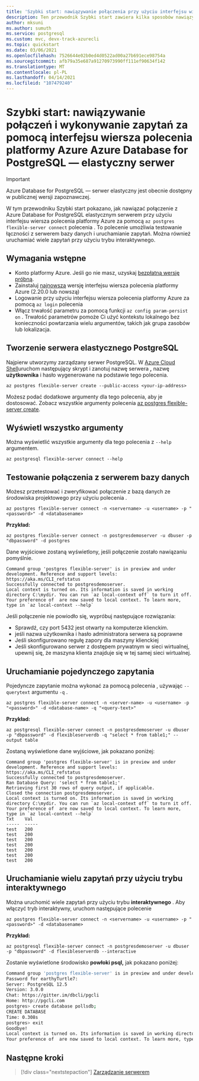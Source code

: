```yaml
---
title: 'Szybki start: nawiązywanie połączenia przy użyciu interfejsu wiersza polecenia platformy Azure — Azure Database for PostgreSQL — elastyczny serwer'
description: Ten przewodnik Szybki start zawiera kilka sposobów nawiązywania połączeń za pomocą interfejsu wiersza polecenia platformy Azure Azure Database for PostgreSQL — elastyczny serwer.
author: mksuni
ms.author: sumuth
ms.service: postgresql
ms.custom: mvc, devx-track-azurecli
ms.topic: quickstart
ms.date: 03/06/2021
ms.openlocfilehash: 7526644e02b0ed4d0522ad00a27b691ece98754a
ms.sourcegitcommit: afb79a35e687a91270973990ff111ef90634f142
ms.translationtype: MT
ms.contentlocale: pl-PL
ms.lasthandoff: 04/14/2021
ms.locfileid: "107479240"
---
```

# <a name="quickstart-connect-and-query-with-azure-cli--with-azure-database-for-postgresql---flexible-server"></a>Szybki start: nawiązywanie połączeń i wykonywanie zapytań za pomocą interfejsu wiersza polecenia platformy Azure Azure Database for PostgreSQL — elastyczny serwer

> [!IMPORTANT]
> Azure Database for PostgreSQL — serwer elastyczny jest obecnie dostępny w publicznej wersji zapoznawczej.

W tym przewodniku Szybki start pokazano, jak nawiązać połączenie z Azure Database for PostgreSQL elastycznym serwerem przy użyciu interfejsu wiersza polecenia platformy Azure za pomocą ```az postgres flexible-server connect``` polecenia . To polecenie umożliwia testowanie łączności z serwerem bazy danych i uruchamianie zapytań. Można również uruchamiać wiele zapytań przy użyciu trybu interaktywnego. 

## <a name="prerequisites"></a>Wymagania wstępne
- Konto platformy Azure. Jeśli go nie masz, uzyskaj [bezpłatną wersję próbną](https://azure.microsoft.com/free/).
- Zainstaluj [najnowszą](/cli/azure/install-azure-cli) wersję interfejsu wiersza polecenia platformy Azure (2.20.0 lub nowszą)
- Logowanie przy użyciu interfejsu wiersza polecenia platformy Azure za pomocą ```az login``` polecenia 
- Włącz trwałość parametru za pomocą funkcji ```az config param-persist on``` . Trwałość parametrów pomoże Ci użyć kontekstu lokalnego bez konieczności powtarzania wielu argumentów, takich jak grupa zasobów lub lokalizacja.

## <a name="create-an-postgresql-flexible-server"></a>Tworzenie serwera elastycznego PostgreSQL

Najpierw utworzymy zarządzany serwer PostgreSQL. W [Azure Cloud Shell](https://shell.azure.com/)uruchom następujący skrypt i zanotuj nazwę serwera  **,** nazwę **użytkownika** i hasło wygenerowane na podstawie tego polecenia.

```azurecli
az postgres flexible-server create --public-access <your-ip-address>
```
Możesz podać dodatkowe argumenty dla tego polecenia, aby je dostosować. Zobacz wszystkie argumenty polecenia [az postgres flexible-server create](/cli/azure/postgres/flexible-server#az_postgres_flexible_server_create).

## <a name="view-all-the-arguments"></a>Wyświetl wszystko argumenty
Można wyświetlić wszystkie argumenty dla tego polecenia z ```--help``` argumentem. 

```azurecli
az postgresql flexible-server connect --help
```

## <a name="test-database-server-connection"></a>Testowanie połączenia z serwerem bazy danych
Możesz przetestować i zweryfikować połączenie z bazą danych ze środowiska projektowego przy użyciu polecenia .

```azurecli
az postgres flexible-server connect -n <servername> -u <username> -p "<password>" -d <databasename>
```
**Przykład:** 
```azurecli
az postgres flexible-server connect -n postgresdemoserver -u dbuser -p "dbpassword" -d postgres
```
Dane wyjściowe zostaną wyświetlony, jeśli połączenie zostało nawiązaniu pomyślnie.
```output
Command group 'postgres flexible-server' is in preview and under development. Reference and support levels: https://aka.ms/CLI_refstatus
Successfully connected to postgresdemoserver.
Local context is turned on. Its information is saved in working directory C:\mydir. You can run `az local-context off` to turn it off.
Your preference of  are now saved to local context. To learn more, type in `az local-context --help`
```

Jeśli połączenie nie powiodło się, wypróbuj następujące rozwiązania:
- Sprawdź, czy port 5432 jest otwarty na komputerze klienckim.
- jeśli nazwa użytkownika i hasło administratora serwera są poprawne
- Jeśli skonfigurowano regułę zapory dla maszyny klienckiej
- Jeśli skonfigurowano serwer z dostępem prywatnym w sieci wirtualnej, upewnij się, że maszyna klienta znajduje się w tej samej sieci wirtualnej.

## <a name="run-single-query"></a>Uruchamianie pojedynczego zapytania
Pojedyncze zapytanie można wykonać za pomocą polecenia , używając ```--querytext``` argumentu ```-q``` .

```azurecli
az postgres flexible-server connect -n <server-name> -u <username> -p "<password>" -d <database-name> -q "<query-text>"
```

**Przykład:** 
```azurecli
az postgresql flexible-server connect -n postgresdemoserver -u dbuser -p "dbpassword" -d flexibleserverdb -q "select * from table1;" --output table
```

Zostaną wyświetlone dane wyjściowe, jak pokazano poniżej:

```output
Command group 'postgres flexible-server' is in preview and under development. Reference and support levels: https://aka.ms/CLI_refstatus
Successfully connected to postgresdemoserver.
Ran Database Query: 'select * from table1;'
Retrieving first 30 rows of query output, if applicable.
Closed the connection postgresdemoserver.
Local context is turned on. Its information is saved in working directory C:\mydir. You can run `az local-context off` to turn it off.
Your preference of  are now saved to local context. To learn more, type in `az local-context --help`
Txt    Val
-----  -----
test   200
test   200
test   200
test   200
test   200
test   200
test   200
```

## <a name="run-multiple-queries-using-interactive-mode"></a>Uruchamianie wielu zapytań przy użyciu trybu interaktywnego
Można uruchomić wiele zapytań przy użyciu trybu **interaktywnego** . Aby włączyć tryb interaktywny, uruchom następujące polecenie

```azurecli
az postgres flexible-server connect -n <servername> -u <username> -p "<password>" -d <databasename>
```

**Przykład:**

```azurecli
az postgresql flexible-server connect -n postgresdemoserver -u dbuser -p "dbpassword" -d flexibleserverdb --interactive
```

Zostanie wyświetlone środowisko **powłoki psql,** jak pokazano poniżej:

```bash
Command group 'postgres flexible-server' is in preview and under development. Reference and support levels: https://aka.ms/CLI_refstatus
Password for earthyTurtle7:
Server: PostgreSQL 12.5
Version: 3.0.0
Chat: https://gitter.im/dbcli/pgcli
Home: http://pgcli.com
postgres> create database pollsdb;
CREATE DATABASE
Time: 0.308s
postgres> exit
Goodbye!
Local context is turned on. Its information is saved in working directory C:\sunitha. You can run `az local-context off` to turn it off.
Your preference of  are now saved to local context. To learn more, type in `az local-context --help`
```


## <a name="next-steps"></a>Następne kroki

> [!div class="nextstepaction"]
> [Zarządzanie serwerem](./how-to-manage-server-cli.md)
